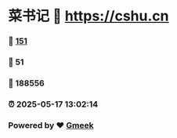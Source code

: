 # 菜书记 :link: https://cshu.cn 
### :page_facing_up: [151](https://cshu.cn/tag.html) 
### :speech_balloon: 51 
### :hibiscus: 188556 
### :alarm_clock: 2025-05-17 13:02:14 
### Powered by :heart: [Gmeek](https://github.com/Meekdai/Gmeek)
